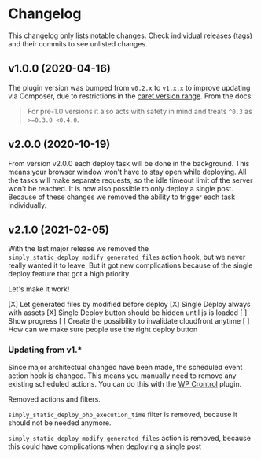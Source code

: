 # Changelog

This changelog only lists notable changes. Check individual releases (tags) and their commits to see unlisted changes.

## v1.0.0 (2020-04-16)

The plugin version was bumped from `v0.2.x` to `v1.x.x` to improve updating via Composer, due to restrictions in the [caret version range](https://getcomposer.org/doc/articles/versions.md#caret-version-range-). From the docs:

> For pre-1.0 versions it also acts with safety in mind and treats `^0.3` as `>=0.3.0 <0.4.0`.

## v2.0.0 (2020-10-19)

From version v2.0.0 each deploy task will be done in the background.
This means your browser window won't have to stay open while deploying. All the tasks will make separate requests, so the idle timeout limit of the server won't be reached.
It is now also possible to only deploy a single post. Because of these changes we removed the ability to trigger each task individually.

## v2.1.0 (2021-02-05)

With the last major release we removed the `simply_static_deploy_modify_generated_files` action hook,
but we never really wanted it to leave. But it got new complications because of the single deploy
feature that got a high priority.

Let's make it work!

[X] Let generated files by modified before deploy
[X] Single Deploy always with assets
[X] Single Deploy button should be hidden until js is loaded
[ ] Show progress
[ ] Create the possibility to invalidate cloudfront anytime
[ ] How can we make sure people use the right deploy button

### Updating from v1.\*

Since major architectual changed have been made, the scheduled event action hook is changed.
This means you manually need to remove any existing scheduled actions. You can do this with the [WP Crontrol](https://nl.wordpress.org/plugins/wp-crontrol/) plugin.

Removed actions and filters.

`simply_static_deploy_php_execution_time` filter is removed, because it should not be needed anymore.

`simply_static_deploy_modify_generated_files` action is removed, because this could have complications when deploying a single post
